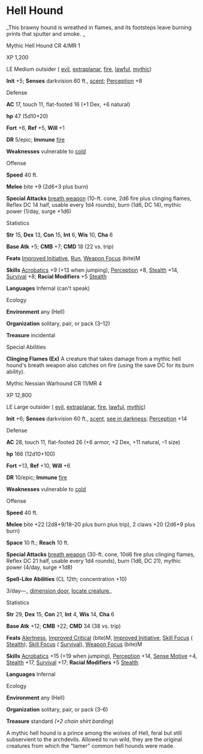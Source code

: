 # Hell Hound

_This brawny hound is wreathed in flames, and its footsteps leave burning prints that sputter and smoke. _

Mythic Hell Hound CR 4/MR 1

XP 1,200

LE Medium outsider ( [evil](monsters/creatureTypes.md#_evil-subtype), [extraplanar](monsters/creatureTypes.md#_extraplanar-subtype), [fire](monsters/creatureTypes.md#_fire-subtype), [lawful](monsters/creatureTypes.md#_lawful-subtype), [mythic](mythicAdventures/mythicMonsters.md#_mythic-subtype))

**Init** +5; **Senses** darkvision 60 ft., [scent](monsters/universalMonsterRules.md#_scent); [Perception](skills/perception.md#_perception) +8

Defense

**AC** 17, touch 11, flat-footed 16 (+1 Dex, +6 natural)

**hp** 47 (5d10+20)

**Fort** +6, **Ref** +5, **Will** +1

**DR** 5/epic; **Immune** [fire](monsters/creatureTypes.md#_fire-subtype)

**Weaknesses** vulnerable to [cold](monsters/creatureTypes.md#_cold-subtype)

Offense

**Speed** 40 ft.

**Melee** bite +9 (2d6+3 plus burn)

**Special Attacks** [breath weapon](monsters/universalMonsterRules.md#_breath-weapon) (10-ft. cone, 2d6 fire plus clinging flames, Reflex DC 14 half, usable every 1d4 rounds), burn (1d6, DC 14), mythic power (1/day, surge +1d6)

Statistics

**Str** 15, **Dex** 13, **Con** 15, **Int** 6, **Wis** 10, **Cha** 6

**Base Atk** +5; **CMB** +7; **CMD** 18 (22 vs. trip)

**Feats** [Improved Initiative](feats.md#_improved-initiative), [Run](feats.md#_run), [Weapon Focus](feats.md#_weapon-focus) (bite)M

**Skills** [Acrobatics](skills/acrobatics.md#_acrobatics) +9 (+13 when jumping), [Perception](skills/perception.md#_perception) +8, [Stealth](skills/stealth.md#_stealth) +14, [Survival](skills/survival.md#_survival) +8; **Racial Modifiers** +5 [Stealth](skills/stealth.md#_stealth)

**Languages** Infernal (can't speak)

Ecology

**Environment** any (Hell)

**Organization** solitary, pair, or pack (3–12)

**Treasure** incidental

Special Abilities

**Clinging Flames (Ex)** A creature that takes damage from a mythic hell hound's breath weapon also catches on fire (using the save DC for its burn ability).

Mythic Nessian Warhound CR 11/MR 4

XP 12,800

LE Large outsider ( [evil](monsters/creatureTypes.md#_evil-subtype), [extraplanar](monsters/creatureTypes.md#_extraplanar-subtype), [fire](monsters/creatureTypes.md#_fire-subtype), [lawful](monsters/creatureTypes.md#_lawful-subtype), [mythic](mythicAdventures/mythicMonsters.md#_mythic-subtype))

**Init** +6; **Senses** darkvision 60 ft., [scent](monsters/universalMonsterRules.md#_scent), [see in darkness](monsters/universalMonsterRules.md#_see-in-darkness); [Perception](skills/perception.md#_perception) +14

Defense

**AC** 28, touch 11, flat-footed 26 (+6 armor, +2 Dex, +11 natural, –1 size)

**hp** 166 (12d10+100)

**Fort** +13, **Ref** +10, **Will** +6

**DR** 10/epic; **Immune** [fire](monsters/creatureTypes.md#_fire-subtype)

**Weaknesses** vulnerable to [cold](monsters/creatureTypes.md#_cold-subtype)

Offense

**Speed** 40 ft.

**Melee** bite +22 (2d8+9/18–20 plus burn plus trip), 2 claws +20 (2d6+9 plus burn)

**Space** 10 ft.; **Reach** 10 ft.

**Special Attacks** [breath weapon](monsters/universalMonsterRules.md#_breath-weapon) (30-ft. cone, 10d6 fire plus clinging flames, Reflex DC 21 half, usable every 1d4 rounds), burn (1d6, DC 21), mythic power (4/day, surge +1d8)

**Spell-Like Abilities** (CL 12th; concentration +10)

3/day—_ [dimension door](spells/dimensionDoor.md#_dimension-door), [locate creature](spells/locateCreature.md#_locate-creature)_

Statistics

**Str** 29, **Dex** 15, **Con** 21, **Int** 4, **Wis** 14, **Cha** 6

**Base Atk** +12; **CMB** +22; **CMD** 34 (38 vs. trip)

**Feats** [Alertness](feats.md#_alertness), [Improved Critical](mythicAdventures/mythicFeats.md#_improved-critical-mythic) (bite)M, [Improved Initiative](feats.md#_improved-initiative), [Skill Focus](feats.md#_skill-focus) ( [Stealth](skills/stealth.md#_stealth)), [Skill Focus](feats.md#_skill-focus) ( [Survival](skills/survival.md#_survival)), [Weapon Focus](feats.md#_weapon-focus) (bite)M

**Skills** [Acrobatics](skills/acrobatics.md#_acrobatics) +15 (+19 when jumping), [Perception](skills/perception.md#_perception) +14, [Sense Motive](skills/senseMotive.md#_sense-motive) +4, [Stealth](skills/stealth.md#_stealth) +17, [Survival](skills/survival.md#_survival) +17; **Racial Modifiers** +5 [Stealth](skills/stealth.md#_stealth)

**Languages** Infernal

Ecology

**Environment** any (Hell)

**Organization** solitary, pair, or pack (3–6)

**Treasure** standard _(+2 chain shirt barding_)

A mythic hell hound is a prince among the wolves of Hell, feral but still subservient to the archdevils. Allowed to run wild, they are the original creatures from which the "tamer" common hell hounds were made.

